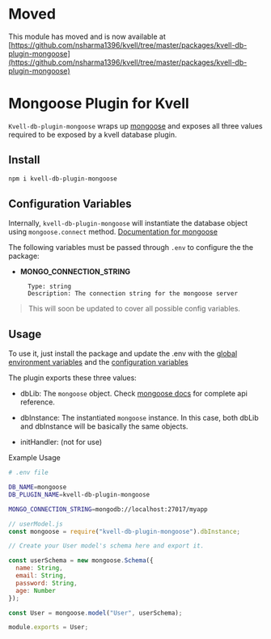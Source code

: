 # Moved
This module has moved and is now available at [https://github.com/nsharma1396/kvell/tree/master/packages/kvell-db-plugin-mongoose](https://github.com/nsharma1396/kvell/tree/master/packages/kvell-db-plugin-mongoose)

# Mongoose Plugin for Kvell

`Kvell-db-plugin-mongoose` wraps up [mongoose](https://mongoosejs.com/) and exposes all three values required to be exposed by a kvell database plugin.

## Install

```sh
npm i kvell-db-plugin-mongoose
```

## Configuration Variables

Internally, `kvell-db-plugin-mongoose` will instantiate the database object using `mongoose.connect` method.
[Documentation for mongoose](https://mongoosejs.com/docs/index.html)

The following variables must be passed through `.env` to configure the the package:

- **MONGO_CONNECTION_STRING**

  ```text
    Type: string
    Description: The connection string for the mongoose server
  ```

> This will soon be updated to cover all possible config variables.

## Usage

To use it, just install the package and update the .env with the [global environment variables](overview.md#plugin-global-environment-variables) and the [configuration variables](#configuration-variables)

The plugin exports these three values:

- dbLib: The `mongoose` object. Check [mongoose docs](https://mongoosejs.com/docs/index.html) for complete api reference.
- dbInstance: The instantiated `mongoose` instance. In this case, both dbLib and dbInstance will be basically the same objects.

- initHandler: (not for use)

Example Usage

```sh
# .env file

DB_NAME=mongoose
DB_PLUGIN_NAME=kvell-db-plugin-mongoose

MONGO_CONNECTION_STRING=mongodb://localhost:27017/myapp
```

```javascript
// userModel.js
const mongoose = require("kvell-db-plugin-mongoose").dbInstance;

// Create your User model's schema here and export it.

const userSchema = new mongoose.Schema({
  name: String,
  email: String,
  password: String,
  age: Number
});

const User = mongoose.model("User", userSchema);

module.exports = User;
```
